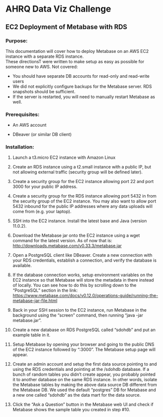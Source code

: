 # AHRQ Data Viz Challenge
## EC2 Deployment of Metabase with RDS


### Purpose:
This documentation will cover how to deploy Metabase on an AWS EC2 instance with a separate RDS instance. <br>
These directionsT were written to make setup as easy as possible for someone new to AWS. Not covered:

* You should have separate DB accounts for read-only and read-write users 
* We did not explicitly configure backups for the Metabase server. RDS snapshots should be sufficient. 
* If the server is restarted, you will need to manually restart Metabase as well.

### Prerequisites:
- An AWS account

- DBeaver (or similar DB client)

### Installation:
1.  Launch a t3.micro EC2 instance with Amazon Linux

2.  Create an RDS instance using a t2.small instance with a public IP, but not allowing external traffic (security group will be defined later).

3.	Create a security group for the EC2 instance allowing port 22 and port 3000 for your public IP address.

4.	Create a security group for the RDS instance allowing port 5432 in from the security group of the EC2 instance. You may also want to allow port 5432 inbound for the public IP addresses where any data uploads will come from (e.g. your laptop).

5.	SSH into the EC2 instance. Install the latest base and Java (version 11.0.2).

6.	Download the Metabase jar onto the EC2 instance using a wget command for the latest version. As of now that is: http://downloads.metabase.com/v0.33.3/metabase.jar 

7.	Open a PostgreSQL client like DBeaver. Create a new connection with your RDS credentials, establish a connection, and verify the database is available. 

8.	If the database connection works, setup environment variables on the EC2 instance so that Metabase will store the metadata in there instead of locally. You can see how to do this by scrolling down to the “PostgreSQL” section in the link:  https://www.metabase.com/docs/v0.12.0/operations-guide/running-the-metabase-jar-file.html

9.	Back in your SSH session to the EC2 instance, run Metabase in the background using the “screen” command, then running “java -jar metabase.jar”.

10.	Create a new database on RDS PostgreSQL called “sdohdb” and put an example table in it.

11.	Setup Metabase by opening your browser and going to the public DNS of the EC2 instance followed by “:3000”. The Metabase setup page will appear.

12. Create an admin account and setup the first data source pointing to and using the RDS credentials and pointing at the /sdohdb database. If a bunch of random tables you didn’t create appear, you probably pointed it to another database on the same RDS instance. In other words, isolate the Metabase tables by making the above data source DB different from the Metabase DB. We used the default “postgres” DB for Metabase and a new one called “sdohdb” as the data mart for the data source.

13. Click the “Ask a Question” button in the Metabase web UI and check if Metabase shows the sample table you created in step #10.

  
